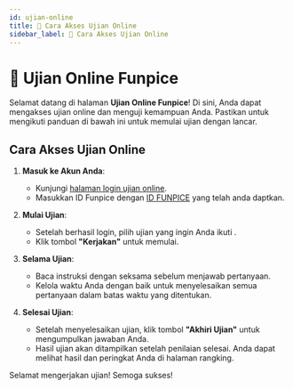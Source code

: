 ```yaml
---
id: ujian-online
title: 📝 Cara Akses Ujian Online
sidebar_label: 📝 Cara Akses Ujian Online
---
```


# 📝 Ujian Online Funpice

Selamat datang di halaman **Ujian Online Funpice**! Di sini, Anda dapat mengakses ujian online dan menguji kemampuan Anda. Pastikan untuk mengikuti panduan di bawah ini untuk memulai ujian dengan lancar.

## Cara Akses Ujian Online

1. **Masuk ke Akun Anda**:

   - Kunjungi [halaman login ujian online](https://funpice.fun/ujian/login).
   - Masukkan ID Funpice dengan [ID FUNPICE](/ringkasan-skd-cpns/docs/id-funpice) yang telah anda daptkan.

2. **Mulai Ujian**:

   - Setelah berhasil login, pilih ujian yang ingin Anda ikuti .
   - Klik tombol **"Kerjakan"** untuk memulai.

3. **Selama Ujian**:

   - Baca instruksi dengan seksama sebelum menjawab pertanyaan.
   - Kelola waktu Anda dengan baik untuk menyelesaikan semua pertanyaan dalam batas waktu yang ditentukan.

4. **Selesai Ujian**:
   - Setelah menyelesaikan ujian, klik tombol **"Akhiri Ujian"** untuk mengumpulkan jawaban Anda.
   - Hasil ujian akan ditampilkan setelah penilaian selesai. Anda dapat melihat hasil dan peringkat Anda di halaman rangking.

Selamat mengerjakan ujian! Semoga sukses!
